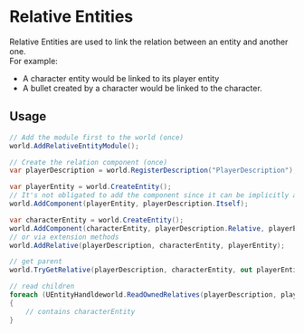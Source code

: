 # Relative Entities

Relative Entities are used to link the relation between an entity and another one.  
For example: 
- A character entity would be linked to its player entity
- A bullet created by a character would be linked to the character.

## Usage

```cs
// Add the module first to the world (once)
world.AddRelativeEntityModule();

// Create the relation component (once)
var playerDescription = world.RegisterDescription("PlayerDescription");

var playerEntity = world.CreateEntity();
// It's not obligated to add the component since it can be implicitly added by children
world.AddComponent(playerEntity, playerDescription.Itself);

var characterEntity = world.CreateEntity();
world.AddComponent(characterEntity, playerDescription.Relative, playerEntity);
// or via extension methods
world.AddRelative(playerDescription, characterEntity, playerEntity);

// get parent
world.TryGetRelative(playerDescription, characterEntity, out playerEntity);

// read children
foreach (UEntityHandldeworld.ReadOwnedRelatives(playerDescription, playerEntity))
{
    // contains characterEntity
}
```